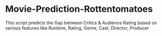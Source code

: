 # Movie-Prediction-Rottentomatoes
This script predicts the Gap between Critics &amp; Audience Rating based on various features like Runtime, Rating, Genre, Cast, Director, Producer
